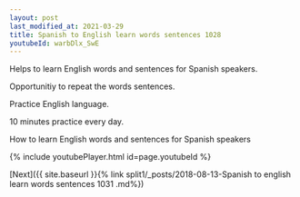 ```yaml
---
layout: post
last_modified_at: 2021-03-29
title: Spanish to English learn words sentences 1028 
youtubeId: warbDlx_SwE
---
```

 
 
Helps to learn English words and sentences for Spanish speakers.

Opportunitiy to repeat the words sentences. 

Practice English language. 
 
10 minutes practice every day. 
 
How to learn English words and sentences for Spanish speakers 
 
{% include youtubePlayer.html id=page.youtubeId %}
 
 
[Next]({{ site.baseurl }}{% link  split1/_posts/2018-08-13-Spanish to english learn words sentences 1031 .md%})
 
